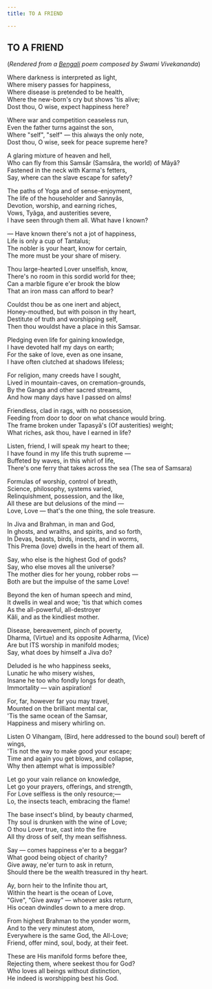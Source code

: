 ```yaml
---
title: TO A FRIEND

---
```





  

## TO A FRIEND

(*Rendered from a [Bengali](6208a.pdf) poem composed by Swami
Vivekananda*)

Where darkness is interpreted as light,  
Where misery passes for happiness,  
Where disease is pretended to be health,  
Where the new-born's cry but shows 'tis alive;  
Dost thou, O wise, expect happiness here?

Where war and competition ceaseless run,  
Even the father turns against the son,  
Where "self", "self" — this always the only note,  
Dost thou, O wise, seek for peace supreme here?

A glaring mixture of heaven and hell,  
Who can fly from this Samsâr (Samsâra, the world) of Mâyâ?  
Fastened in the neck with Karma's fetters,  
Say, where can the slave escape for safety?

The paths of Yoga and of sense-enjoyment,  
The life of the householder and Sannyâs,  
Devotion, worship, and earning riches,  
Vows, Tyâga, and austerities severe,  
I have seen through them all. What have I known?

— Have known there's not a jot of happiness,  
Life is only a cup of Tantalus;  
The nobler is your heart, know for certain,  
The more must be your share of misery.

Thou large-hearted Lover unselfish, know,  
There's no room in this sordid world for thee;  
Can a marble figure e'er brook the blow  
That an iron mass can afford to bear?

Couldst thou be as one inert and abject,  
Honey-mouthed, but with poison in thy heart,  
Destitute of truth and worshipping self,  
Then thou wouldst have a place in this Samsar.

Pledging even life for gaining knowledge,  
I have devoted half my days on earth;  
For the sake of love, even as one insane,  
I have often clutched at shadows lifeless;

For religion, many creeds have I sought,  
Lived in mountain-caves, on cremation-grounds,  
By the Ganga and other sacred streams,  
And how many days have I passed on alms!

Friendless, clad in rags, with no possession,  
Feeding from door to door on what chance would bring.  
The frame broken under Tapasyâ's (Of austerities) weight;  
What riches, ask thou, have I earned in life?

Listen, friend, I will speak my heart to thee;  
I have found in my life this truth supreme —  
Buffeted by waves, in this whirl of life,  
There's one ferry that takes across the sea (The sea of Samsara)

Formulas of worship, control of breath,  
Science, philosophy, systems varied,  
Relinquishment, possession, and the like,  
All these are but delusions of the mind —  
Love, Love — that's the one thing, the sole treasure.

In Jiva and Brahman, in man and God,  
In ghosts, and wraiths, and spirits, and so forth,  
In Devas, beasts, birds, insects, and in worms,  
This Prema (love) dwells in the heart of them all.

Say, who else is the highest God of gods?  
Say, who else moves all the universe?  
The mother dies for her young, robber robs —  
Both are but the impulse of the same Love!

Beyond the ken of human speech and mind,  
It dwells in weal and woe; 'tis that which comes  
As the all-powerful, all-destroyer  
Kâli, and as the kindliest mother.

Disease, bereavement, pinch of poverty,  
Dharma, (Virtue) and its opposite Adharma, (Vice)  
Are but ITS worship in manifold modes;  
Say, what does by himself a Jiva do?

Deluded is he who happiness seeks,  
Lunatic he who misery wishes,  
Insane he too who fondly longs for death,  
Immortality — vain aspiration!

For, far, however far you may travel,  
Mounted on the brilliant mental car,  
'Tis the same ocean of the Samsar,  
Happiness and misery whirling on.

Listen O Vihangam, (Bird, here addressed to the bound soul) bereft of
wings,  
'Tis not the way to make good your escape;  
Time and again you get blows, and collapse,  
Why then attempt what is impossible?

Let go your vain reliance on knowledge,  
Let go your prayers, offerings, and strength,  
For Love selfless is the only resource;—  
Lo, the insects teach, embracing the flame!

The base insect's blind, by beauty charmed,  
Thy soul is drunken with the wine of Love;  
O thou Lover true, cast into the fire  
All thy dross of self, thy mean selfishness.

Say — comes happiness e'er to a beggar?  
What good being object of charity?  
Give away, ne'er turn to ask in return,  
Should there be the wealth treasured in thy heart.

Ay, born heir to the Infinite thou art,  
Within the heart is the ocean of Love,  
"Give", "Give away" — whoever asks return,  
His ocean dwindles down to a mere drop.

From highest Brahman to the yonder worm,  
And to the very minutest atom,  
Everywhere is the same God, the All-Love;  
Friend, offer mind, soul, body, at their feet.

These are His manifold forms before thee,  
Rejecting them, where seekest thou for God?  
Who loves all beings without distinction,  
He indeed is worshipping best his God.



